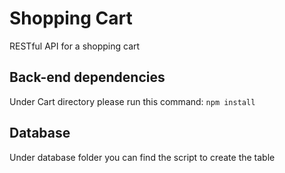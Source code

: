 # Shopping Cart
RESTful API for a shopping cart

## Back-end dependencies
Under Cart directory please run this command: ```npm install```

## Database
Under database folder you can find the script to create the table